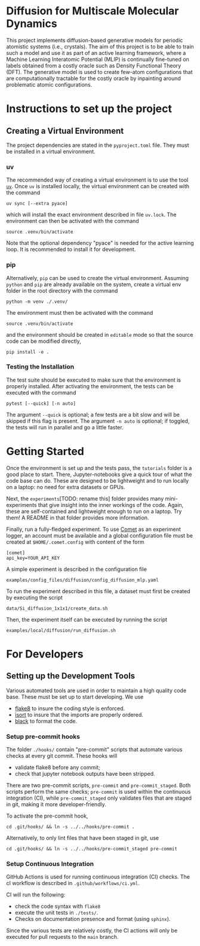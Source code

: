 # Diffusion for Multiscale Molecular Dynamics

This project implements diffusion-based generative models for periodic atomistic systems (i.e., crystals).
The aim of this project is to be able to train such a model and use it as part of an active learning
framework, where a Machine Learning Interatomic Potential (MLIP) is continually fine-tuned on labels obtained
from a costly oracle such as Density Functional Theory (DFT). The generative model is used to create
few-atom configurations that are computationally tractable for the costly oracle by inpainting 
around problematic atomic configurations. 


# Instructions to set up the project 

## Creating a Virtual Environment
The project dependencies are stated in the `pyproject.toml` file. They must be installed in a virtual environment.

### uv
The recommended way of creating a virtual environment is to use the tool [`uv`](https://docs.astral.sh/uv/). 
Once `uv` is installed locally, the virtual environment can be created with the command
    
    uv sync [--extra pyace]

which will install the exact environment described in file `uv.lock`. The environment can then be activated with
the command

    source .venv/bin/activate

Note that the optional dependency "pyace" is needed for the active learning loop. It is recommended to install it 
for development.

### pip

Alternatively, `pip` can be used to create the virtual environment. Assuming `python` and `pip` are already
available on the system, create a virtual env folder in the root directory with the command

    python -m venv ./.venv/

The environment must then be activated with the command

    source .venv/bin/activate

and the environment should be created in `editable` mode so that the source code can be modified directly,

    pip install -e .

### Testing the Installation
The test suite should be executed to make sure that the environment is properly installed. After activating the 
environment, the tests can be executed with the command

    pytest [--quick] [-n auto]

The argument `--quick` is optional; a few tests are a bit slow and will be skipped if this flag is present.
The argument `-n auto` is optional; if toggled, the tests will run in parallel and go a little faster. 

# Getting Started

Once the environment is set up and the tests pass, the `tutorials` folder is a good place to start. There, 
Jupyter-notebooks give a quick tour of what the code base can do. These are designed to be lightweight and to 
run locally on a laptop: no need for extra datasets or GPUs. 

Next, the `experiments`[TODO: rename this] folder provides many mini-experiments that give insight into the inner workings of the
code. Again, these are self-contained and lightweight enough to run on a laptop. Try them! A README in that folder
provides more information.

Finally, run a fully-fledged experiment. To use [Comet](https://www.comet.com/) as an experiment logger, an account 
must be available and a global configuration file must be created at `$HOME/.comet.config` with content of the form

    [comet]
    api_key=YOUR_API_KEY

A simple experiment is described in the configuration file

    examples/config_files/diffusion/config_diffusion_mlp.yaml

To run the experiment described in this file, a dataset must first be created by executing the script

    data/Si_diffusion_1x1x1/create_data.sh

Then, the experiment itself can be executed by running the script

    examples/local/diffusion/run_diffusion.sh


# For Developers

## Setting up the Development Tools
Various automated tools are used in order to maintain a high quality code base. These must be set up
to start developing. We use

* [flake8](https://flake8.pycqa.org/en/latest/) to insure the coding style is enforced.
* [isort](https://pycqa.github.io/isort/) to insure that the imports are properly ordered.
* [black](https://pypi.org/project/black/) to format the code.

### Setup pre-commit hooks
The folder `./hooks/` contain "pre-commit" scripts that automate various checks at every git commit.
These hooks will 
* validate flake8 before any commit;
* check that jupyter notebook outputs have been stripped.

There are two pre-commit scripts, `pre-commit` and `pre-commit_staged`. Both scripts perform the same
checks; `pre-commit` is used within the continuous integration (CI), while `pre-commit_staged` only 
validates files that are staged in git, making it more developer-friendly.

To activate the pre-commit hook,

    cd .git/hooks/ && ln -s ../../hooks/pre-commit .

Alternatively, to only lint files that have been staged in git, use

    cd .git/hooks/ && ln -s ../../hooks/pre-commit_staged pre-commit

### Setup Continuous Integration

GitHub Actions is used for running continuous integration (CI) checks. 
The cI workflow is described in `.github/workflows/ci.yml`.

CI will run the following:
- check the code syntax with `flake8` 
- execute the unit tests in `./tests/`.
- Checks on documentation presence and format (using `sphinx`).

Since the various tests are relatively costly, the CI actions will only be executed for 
pull requests to the `main` branch.

